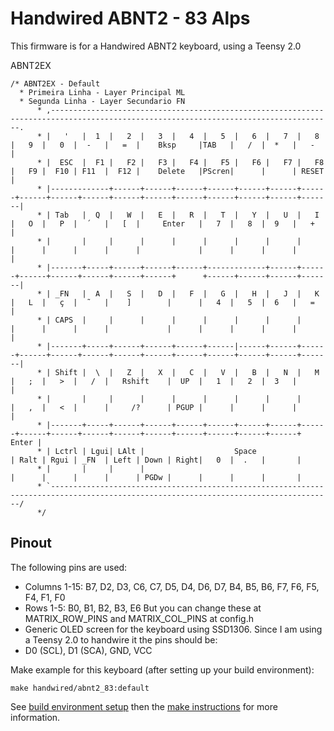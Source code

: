 Handwired ABNT2 - 83 Alps
=========================

This firmware is for a Handwired ABNT2 keyboard, using a Teensy 2.0

ABNT2EX
~~~~
/* ABNT2EX - Default
  * Primeira Linha - Layer Principal ML 
  * Segunda Linha - Layer Secundario FN
      * ,-------------------------------------------------------------------------------------------------------------------------------------.
      * |   '   |  1  |   2  |   3  |   4  |   5  |   6  |   7  |   8  |   9  |   0  |  -   |   =  |    Bksp     |TAB   |   /  |  *   |   -   |
      * |  ESC  |  F1 |   F2 |   F3 |   F4 |   F5 |   F6 |   F7 |   F8 |   F9 |  F10 | F11  |  F12 |    Delete   |PScren|      |      | RESET |
      * |-------------+------+------+------+------+------+------+------+------+------+------+------+------+------+------+------+------+-------|
      * | Tab   |  Q  |   W  |   E  |   R  |   T  |   Y  |   U  |   I  |   O  |   P  |  ´   |   [  |     Enter   |   7  |   8  |  9   |   +   |
      * |       |     |      |      |      |      |      |      |      |      |      |      |      |             |      |      |      |       |
      * |-------+-----+------+------+------+-------------+------+------+------+------+------+------+------+      +------+------+------+-------|
      * | _FN   |  A  |   S  |   D  |   F  |   G  |   H  |   J  |   K  |   L  |   ç  |  ˜   |    ]        |      |   4  |   5  |  6   |   =   |
      * | CAPS  |     |      |      |      |      |      |      |      |      |      |      |             |      |      |      |      |       |
      * |-------+-----+------+------+------+------|------+------+------+------+------+------+------+------+------+------+------+------+-------|
      * | Shift |  \  |   Z  |   X  |   C  |   V  |   B  |   N  |   M  |   ;  |   >  |   /  |   Rshift    |  UP  |   1  |   2  |  3   |       |
      * |       |     |      |      |      |      |      |      |      |   ,  |   <  |      |     /?      | PGUP |      |      |      |       |
      * |-------+-----+------+------+------+------+------+------+------+------+------+------+------+------+------+------+------+------+ Enter |
      * | Lctrl | Lgui| LAlt |                    Space                       | Ralt | Rgui | _FN  | Left | Down | Right|   0  |  .   |       |
      * |       |     |      |                                                |      |      |      |      | PGDw |      |      |      |       |
      * `-------------------------------------------------------------------------------------------------------------------------------------/
      */
~~~~

## Pinout

The following pins are used:
- Columns 1-15: B7, D2, D3, C6, C7, D5, D4, D6, D7, B4, B5, B6, F7, F6, F5, F4, F1, F0
- Rows 1-5: B0, B1, B2, B3, E6
But you can change these at MATRIX_ROW_PINS and MATRIX_COL_PINS at config.h
- Generic OLED screen for the keyboard using SSD1306. Since I am using a Teensy 2.0 to handwire it the pins should be:
- D0 (SCL), D1 (SCA), GND, VCC


Make example for this keyboard (after setting up your build environment):

	make handwired/abnt2_83:default

See [build environment setup](https://docs.qmk.fm/build_environment_setup.html) then the [make instructions](https://docs.qmk.fm/make_instructions.html) for more information.
